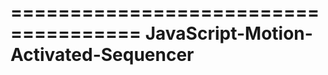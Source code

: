 =====================================
JavaScript-Motion-Activated-Sequencer
=====================================
